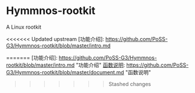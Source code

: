 # Hymmnos-rootkit
A Linux rootkit

<<<<<<< Updated upstream
[功能介绍]: https://github.com/PoSS-G3/Hymmnos-rootkit/blob/master/intro.md

[函数说明]: https://github.com/PoSS-G3/Hymmnos-rootkit/blob/master/document.md
=======
[功能介绍]: https://github.com/PoSS-G3/Hymmnos-rootkit/blob/master/intro.md	"功能介绍"
[函数说明]: https://github.com/PoSS-G3/Hymmnos-rootkit/blob/master/document.md	"函数说明"

>>>>>>> Stashed changes
